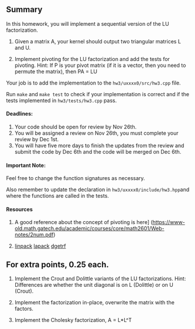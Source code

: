 ## Summary

In this homework, you will implement a sequential version of the LU factorization. 

1. Given a matrix A, your kernel should output two triangular matrices L and U.

2. Implement pivoting for the LU factorization and add the tests for pivoting.
   Hint: If P is your pivot matrix (if it is a vector, then you need to permute the matrix),
   then PA = LU

Your job is to add the implementation to the `hw3/uxxxx0/src/hw3.cpp` file. 

Run `make` and `make test` to check if your implementation is correct and if the tests
implemented in `hw3/tests/hw3.cpp` pass. 

#### Deadlines:

1. Your code should be open for review by Nov 26th. 
2. You will be assigned a review on Nov 26th, you must complete your review by Dec 1st.
3. You will have five more days to finish the updates from the review and submit the code by Dec 
   6th and the code will be merged on Dec 6th.

#### Important Note:

Feel free to change the function signatures as necessary. 

Also remember to update the declaration in `hw3/uxxxx0/include/hw3.hpp`and where the
functions are called in the tests.

#### Resources

1. A good reference about the concept of pivoting is here] (https://www-old.math.gatech.edu/academic/courses/core/math2601/Web-notes/2num.pdf)

2. [linpack](http://www.netlib.org/linpack/)
   [lapack](http://www.netlib.org/lapack/)
   [dgetrf](http://www.netlib.org/lapack/explore-3.1.1-html/dgetrf.f.html)


## For extra points, 0.25 each.

1. Implement the Crout and Dolittle variants of the LU factorizations.
   Hint: Differences are whether the unit diagonal is on L (Dolittle) or on U (Crout).

2. Implement the factorization in-place, overwrite the matrix with the factors. 

3. Implement the Cholesky factorization, A = L*L^T
